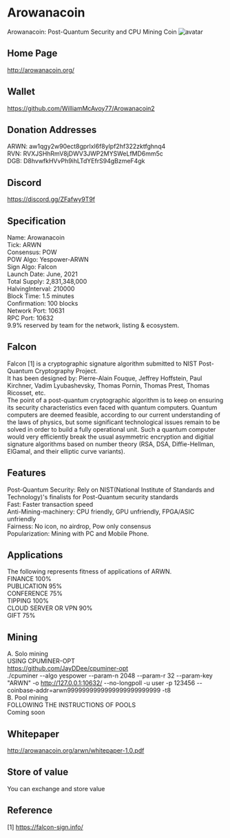 # Arowanacoin
Arowanacoin: Post-Quantum Security and CPU Mining Coin
![avatar](http://arowanacoin.org/assets/img/logo.png)

## Home Page
http://arowanacoin.org/

## Wallet
https://github.com/WilliamMcAvoy77/Arowanacoin2

## Donation Addresses
ARWN: aw1qgy2w90ect8gprlxl6f8ylpf2hf322zktfghnq4  
RVN: RVXJSHhRmV8jDWV3JWP2MYSWeLfMD6mm5c  
DGB: D8hvwfkHVvPh9ihLTdYEfrS94gBzmeF4gk  

## Discord
https://discord.gg/ZFafwy9T9f  

## Specification
Name: Arowanacoin  
Tick: ARWN  
Consensus: POW  
POW Algo: Yespower-ARWN  
Sign Algo: Falcon  
Launch Date: June, 2021  
Total Supply: 2,831,348,000  
HalvingInterval: 210000  
Block Time: 1.5 minutes  
Confirmation: 100 blocks  
Network Port: 10631  
RPC Port: 10632  
9.9% reserved by team for the network, listing & ecosystem.  

## Falcon
Falcon [1] is a cryptographic signature algorithm submitted to NIST Post-Quantum Cryptography Project.  
It has been designed by: Pierre-Alain Fouque, Jeffrey Hoffstein, Paul Kirchner, Vadim Lyubashevsky, Thomas Pornin, Thomas Prest, Thomas Ricosset, etc.  
The point of a post-quantum cryptographic algorithm is to keep on ensuring its security characteristics even faced with quantum computers. Quantum computers are deemed feasible, according to our current understanding of the laws of physics, but some significant technological issues remain to be solved in order to build a fully operational unit. Such a quantum computer would very efficiently break the usual asymmetric encryption and digitial signature algorithms based on number theory (RSA, DSA, Diffie-Hellman, ElGamal, and their elliptic curve variants).  

## Features
Post-Quantum Security: Rely on NIST(National Institute of Standards and Technology)'s finalists for Post-Quantum security standards  
Fast: Faster transaction speed  
Anti-Mining-machinery: CPU friendly, GPU unfriendly, FPGA/ASIC unfriendly  
Fairness: No icon, no airdrop, Pow only consensus  
Popularization: Mining with PC and Mobile Phone.  


## Applications
The following represents fitness of applications of ARWN.  
FINANCE 100%  
PUBLICATION 95%  
CONFERENCE 75%  
TIPPING 100%  
CLOUD SERVER OR VPN 90%  
GIFT 75%  

## Mining
A. Solo mining  
USING CPUMINER-OPT  
https://github.com/JayDDee/cpuminer-opt  
./cpuminer --algo yespower --param-n 2048 --param-r 32 --param-key "ARWN" -o http://127.0.0.1:10632/ --no-longpoll -u user -p 123456 --coinbase-addr=arwn9999999999999999999999999 -t8  
B. Pool mining  
FOLLOWING THE INSTRUCTIONS OF POOLS  
Coming soon  

## Whitepaper
http://arowanacoin.org/arwn/whitepaper-1.0.pdf  

## Store of value
You can exchange and store value  

## Reference
[1] https://falcon-sign.info/  

